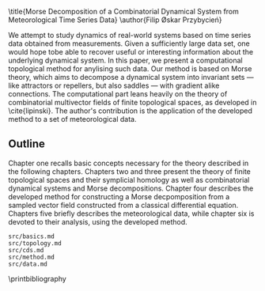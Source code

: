 \title{Morse Decomposition of a Combinatorial Dynamical System from Meteorological Time Series Data}
\author{Filip Øskar Przybycień}

We attempt to study dynamics of real-world systems based on time series data obtained from measurements. Given a sufficiently large data set, one would hope tobe able to recover useful or interesting information about the underlying dynamical system. In this paper, we present a computational topological method for anylising such data. Our method is based on Morse theory, which aims to decompose a dynamical system into invariant sets — like attractors or repellers, but also saddles — with gradient alike connections. The computational part leans heavily on the theory of combinatorial multivector fields of finite topological spaces, as developed in \cite{lipinski}. The author's contribution is the application of the developed method to a set of meteorological data. 

## Outline
Chapter one recalls basic concepts necessary for the theory described in the following chapters. Chapters two and three present the theory of finite topological spaces and their symplicial homology as well as combinatorial dynamical systems and Morse decompositions. Chapter four describes the developed method for constructing a Morse decpomposition from a sampled vector field constructed from a classical differential equation. Chapters five briefly describes the meteorological data, while chapter six is devoted to their analysis, using the developed method.

```include
src/basics.md
src/topology.md
src/cds.md
src/method.md
src/data.md
```

\printbibliography
